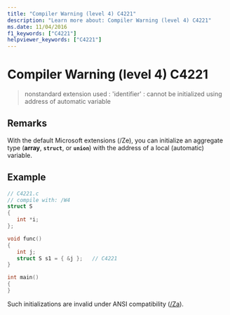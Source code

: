 ```yaml
---
title: "Compiler Warning (level 4) C4221"
description: "Learn more about: Compiler Warning (level 4) C4221"
ms.date: 11/04/2016
f1_keywords: ["C4221"]
helpviewer_keywords: ["C4221"]
---
```

# Compiler Warning (level 4) C4221

> nonstandard extension used : 'identifier' : cannot be initialized using address of automatic variable

## Remarks

With the default Microsoft extensions (/Ze), you can initialize an aggregate type (**array**, **`struct`**, or **`union`**) with the address of a local (automatic) variable.

## Example

```c
// C4221.c
// compile with: /W4
struct S
{
   int *i;
};

void func()
{
   int j;
   struct S s1 = { &j };   // C4221
}

int main()
{
}
```

Such initializations are invalid under ANSI compatibility ([/Za](../../build/reference/za-ze-disable-language-extensions.md)).
